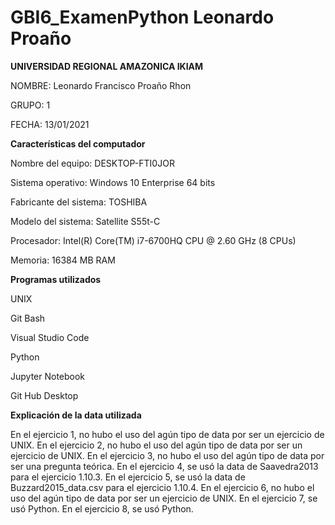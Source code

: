# GBI6_ExamenPython Leonardo Proaño
 
 **UNIVERSIDAD REGIONAL AMAZONICA IKIAM**

 NOMBRE: Leonardo Francisco Proaño Rhon

 GRUPO: 1

 FECHA: 13/01/2021

**Características del computador**

Nombre del equipo: DESKTOP-FTI0JOR

Sistema operativo: Windows 10 Enterprise 64 bits

Fabricante del sistema: TOSHIBA

Modelo del sistema: Satellite S55t-C

Procesador: Intel(R) Core(TM) i7-6700HQ CPU @ 2.60 GHz (8 CPUs)

Memoria: 16384 MB RAM

**Programas utilizados**

UNIX

Git Bash

Visual Studio Code

Python

Jupyter Notebook

Git Hub Desktop

**Explicación de la data utilizada**

En el ejercicio 1, no hubo el uso del agún tipo de data por ser un ejercicio de UNIX. En el ejercicio 2, no hubo el uso del agún tipo de data por ser un ejercicio de UNIX. En el ejercicio 3, no hubo el uso del agún tipo de data por ser una pregunta teórica. En el ejercicio 4, se usó la data de Saavedra2013 para el ejercicio 1.10.3. En el ejercicio 5, se usó la data de Buzzard2015_data.csv para el ejercicio 1.10.4. En el ejercicio 6, no hubo el uso del agún tipo de data por ser un ejercicio de UNIX. En el ejercicio 7, se usó Python. En el ejercicio 8, se usó Python.
